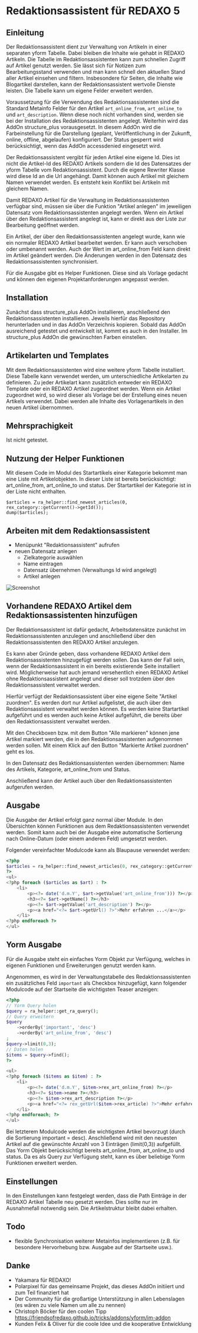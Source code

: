 # Redaktionsassistent für REDAXO 5

## Einleitung

Der Redaktionsassistent dient zur Verwaltung von Artikeln in einer separaten yform Tabelle. Dabei bleiben die Inhalte wie gehabt in REDAXO Artikeln. Die Tabelle im Redaktionsassistenten kann zum schnellen Zugriff auf Artikel genutzt werden. Sie lässt sich für Notizen zum Bearbeitungsstand verwenden und man kann schnell den aktuellen Stand aller Artikel einsehen und filtern. Insbesondere für Seiten, die Inhalte wie Blogartikel darstellen, kann der Redaktionsassistent wertvolle Dienste leisten. Die Tabelle kann um eigene Felder erweitert werden.

Voraussetzung für die Verwendung des Redaktionsassistenten sind die Standard Metainfo Felder für den Artikel `art_online_from`, `art_online_to` und `art_description`. Wenn diese noch nicht vorhanden sind, werden sie bei der Installation des Redaktionsassistenten angelegt. Weiterhin wird das AddOn structure_plus vorausgesetzt. In diesem AddOn wird die Farbeinstellung für die Darstellung (geplant, Veröffentlichung in der Zukunft, online, offline, abgelaufen) konfiguriert. Der Status gesperrt wird berücksichtigt, wenn das AddOn accessdenied eingesetzt wird.

Der Redaktionsassistent vergibt für jeden Artikel eine eigene Id. Dies ist nicht die Artikel-Id des REDAXO Artikels sondern die Id des Datensatzes der yform Tabelle vom Redaktionsassistent. Durch die eigene Rewriter Klasse wird diese Id an die Url angehängt. Damit können auch Artikel mit gleichem Namen verwendet werden. Es entsteht kein Konflikt bei Artikeln mit gleichem Namen.

Damit REDAXO Artikel für die Verwaltung im Redaktionsassistenten verfügbar sind, müssen sie über die Funktion "Artikel anlegen" im jeweiligen Datensatz vom Redaktionsassistenten angelegt werden. Wenn ein Artikel über den Redaktionsassistent angelegt ist, kann er direkt aus der Liste zur Bearbeitung geöffnet werden.

Ein Artikel, der über den Redaktionsassistenten angelegt wurde, kann wie ein normaler REDAXO Artikel bearbeitet werden. Er kann auch verschoben oder umbenannt werden. Auch der Wert im art_online_from Feld kann direkt im Artikel geändert werden. Die Änderungen werden in den Datensatz des Redaktionsassistenten synchronisiert.

Für die Ausgabe gibt es Helper Funktionen. Diese sind als Vorlage gedacht und können den eigenen Projektanforderungen angepasst werden.

## Installation

Zunächst dass structure_plus AddOn installieren, anschließend den Redaktionsassistenten installieren. Jeweils hierfür das Repository herunterladen und in das AddOn Verzeichnis kopieren. Sobald das AddOn ausreichend getestet und entwickelt ist, kommt es auch in den Installer.
Im structure_plus AddOn die gewünschten Farben einstellen.

## Artikelarten und Templates

Mit dem Redaktionsassistenten wird eine weitere yform Tabelle installiert. Diese Tabelle kann verwendet werden, um unterschiedliche Artikelarten zu definieren. Zu jeder Artikelart kann zusätzlich entweder ein REDAXO Template oder ein REDAXO Artikel zugeordnet werden. Wenn ein Artikel zugeordnet wird, so wird dieser als Vorlage bei der Erstellung eines neuen Artikels verwendet. Dabei werden alle Inhalte des Vorlagenartikels in den neuen Artikel übernommen.

## Mehrsprachigkeit

Ist nicht getestet.

## Nutzung der Helper Funktionen

Mit diesem Code im Modul des Startartikels einer Kategorie bekommt man eine Liste mit Artikelobjekten. In dieser Liste ist bereits berücksichtigt: art_online_from, art_online_to und status. Der Startartikel der Kategorie ist in der Liste nicht enthalten.

```
$articles = ra_helper::find_newest_articles(0, rex_category::getCurrent()->getId());
dump($articles);
```

## Arbeiten mit dem Redaktionsassistent

- Menüpunkt "Redaktionsassistent" aufrufen
- neuen Datensatz anlegen
   - Zielkategorie auswählen
   - Name eintragen
   - Datensatz übernehmen (Verwaltungs Id wird angelegt)
   - Artikel anlegen

![Screenshot](https://github.com/dtpop/redaktionsassistent/blob/master/assets/bildschirm_redaktionsassistent_fuer_redaxo_bearb.jpg)


## Vorhandene REDAXO Artikel dem Redaktionsassistenten hinzufügen

Der Redaktionsassistent ist dafür gedacht, Arbeitsdatensätze zunächst im Redaktionsassistenten anzulegen und anschließend über den Redaktionsassistenten den REDAXO Artikel anzulegen.

Es kann aber Gründe geben, dass vorhandene REDAXO Artikel dem Redaktionsassistenten hinzugefügt werden sollen. Das kann der Fall sein, wenn der Redaktionsassistent in ein bereits existierende Seite installiert wird. Möglicherweise hat auch jemand versehentlich einen REDAXO Artikel ohne Redaktionsassistent angelegt und dieser soll trotzdem über den Redaktionsassistent verwaltet werden.

Hierfür verfügt der Redaktionsassistent über eine eigene Seite "Artikel zuordnen". Es werden dort nur Artikel aufgelistet, die auch über den Redaktionsassistent verwaltet werden können. Es werden keine Startartikel aufgeführt und es werden auch keine Artikel aufgeführt, die bereits über den Redaktionsassistent verwaltet werden.

Mit den Checkboxen bzw. mit dem Button "Alle markieren" können jene Artikel markiert werden, die in den Redaktionsassistenten aufgenommen werden sollen. Mit einem Klick auf den Button "Markierte Artikel zuordnen" geht es los.

In den Datensatz des Redaktionsassistenten werden übernommen: Name des Artikels, Kategorie, art_online_from und Status.

Anschließend kann der Artikel auch über den Redaktionsassistenten aufgerufen werden.


## Ausgabe

Die Ausgabe der Artikel erfolgt ganz normal über Module. In den Übersichten können Funktionen aus dem Redaktionsassistenten verwendet werden. Somit kann auch bei der Ausgabe eine automatische Sortierung nach Online-Datum (oder einem anderen Feld) umgesetzt werden.

Folgender vereinfachter Modulcode kann als Blaupause verwendet werden:

```php
<?php
$articles = ra_helper::find_newest_articles(0, rex_category::getCurrent()->getId());
?>
<ul>
<?php foreach ($articles as $art) : ?>
    <li>
        <p><?= date('d.m.Y', $art->getValue('art_online_from'))) ?></p>
        <h3><?= $art->getName() ?></h3>
        <p><?= $art->getValue('art_description') ?></p>
        <p><a href="<?= $art->getUrl() ?>">Mehr erfahren ...</a></p>
    </li>
<?php endforeach ?>
</ul>
```

## Yorm Ausgabe

Für die Ausgabe steht ein einfaches Yorm Objekt zur Verfügung, welches in eigenen Funktionen und Erweiterungen genutzt werden kann.

Angenommen, es wird in der Verwaltungstabelle des Redaktionsassistenten ein zusätzliches Feld `important` als Checkbox hinzugefügt, kann folgender Modulcode auf der Startseite die wichtigsten Teaser anzeigen:

```php
<?php
// Yorm Query holen
$query = ra_helper::get_ra_query();
// Query erweitern
$query
    ->orderBy('important', 'desc')
    ->orderBy('art_online_from', 'desc')
;
$query->limit(0,3);
// Daten holen
$items = $query->find();
?>

<ul>
<?php foreach ($items as $item) : ?>
    <li>
        <p><?= date('d.m.Y', $item->rex_art_online_from) ?></p>
        <h3><?= $item->name ?></h3>
        <p><?= $item->rex_art_description ?></p>
        <p><a href="<?= rex_getUrl($item->rex_article) ?>">Mehr erfahren ...</a></p>
    </li>
<?php endforeach; ?>
</ul>

```

Bei letzterem Modulcode werden die wichtigsten Artikel bevorzugt (durch die Sortierung important = desc). Anschließend wird mit den neuesten Artikel auf die gewünschte Anzahl von 3 Einträgen (limit(0,3)) aufgefüllt.
Das Yorm Objekt berücksichtigt bereits art_online_from, art_online_to und status. Da es als Query zur Verfügung steht, kann es über beliebige Yorm Funktionen erweitert werden.

## Einstellungen

In den Einstellungen kann festgelegt werden, dass die Path Einträge in der REDAXO Artikel Tabelle neu gesetzt werden. Dies sollte nur im Ausnahmefall notwendig sein. Die Artikelstruktur bleibt dabei erhalten.

## Todo

- flexible Synchronisation weiterer Metainfos implementieren (z.B. für besondere Hervorhebung bzw. Ausgabe auf der Startseite usw.).

## Danke

- Yakamara für REDAXO!
- Polarpixel für das gemeinsame Projekt, das dieses AddOn initiiert und zum Teil finanziert hat
- Der Community für die großartige Unterstützung in allen Lebenslagen (es wären zu viele Namen um alle zu nennen)
- Christoph Böcker für den coolen Tipp https://friendsofredaxo.github.io/tricks/addons/yform/im-addon
- Kunden Felix & Oliver für die coole Idee und die kooperative Entwicklung